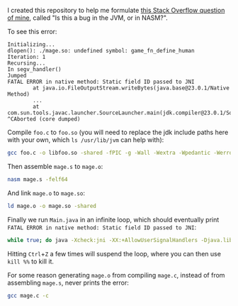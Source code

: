 I created this repository to help me formulate [this Stack Overflow question of mine](https://stackoverflow.com/questions/79327777/is-this-a-bug-in-the-jvm-or-in-nasm), called "Is this a bug in the JVM, or in NASM?".

To see this error:

```
Initializing...
dlopen(): ./mage.so: undefined symbol: game_fn_define_human
Iteration: 1
Recursing...
In segv_handler()
Jumped
FATAL ERROR in native method: Static field ID passed to JNI
        at java.io.FileOutputStream.writeBytes(java.base@23.0.1/Native Method)
        ...
        at com.sun.tools.javac.launcher.SourceLauncher.main(jdk.compiler@23.0.1/SourceLauncher.java:78)
^CAborted (core dumped)
```

Compile `foo.c` to `foo.so` (you will need to replace the jdk include paths here with your own, which `ls /usr/lib/jvm` can help with):

```bash
gcc foo.c -o libfoo.so -shared -fPIC -g -Wall -Wextra -Wpedantic -Werror -Wfatal-errors -Wno-infinite-recursion -I/usr/lib/jvm/jdk-23.0.1-oracle-x64/include -I/usr/lib/jvm/jdk-23.0.1-oracle-x64/include/linux
```

Then assemble `mage.s` to `mage.o`:

```bash
nasm mage.s -felf64
```

And link `mage.o` to `mage.so`:

```bash
ld mage.o -o mage.so -shared
```

Finally we run `Main.java` in an infinite loop, which should eventually print `FATAL ERROR in native method: Static field ID passed to JNI`:

```bash
while true; do java -Xcheck:jni -XX:+AllowUserSignalHandlers -Djava.library.path=. Main.java; done
```

Hitting `Ctrl`+`Z` a few times will suspend the loop, where you can then use `kill %%` to kill it.

For some reason generating `mage.o` from compiling `mage.c`, instead of from assembling `mage.s`, never prints the error:

```bash
gcc mage.c -c
```

